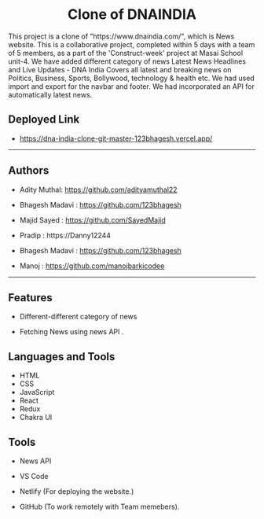 
<h1 align="center">Clone of DNAINDIA</h1>
This project is a clone of "https://www.dnaindia.com/", which is News website. This is a collaborative project, completed within 5 days with a team of 5 members, as a part of the 'Construct-week' project at Masai School unit-4. We have added different category of news Latest News Headlines and Live Updates - DNA India Covers all latest and breaking news on Politics, Business, Sports, Bollywood, technology & health etc. We had used import and export for the navbar and footer. We had incorporated an API for automatically latest news.

## Deployed Link

* https://dna-india-clone-git-master-123bhagesh.vercel.app/
<hr>

## Authors

* Adity Muthal: https://github.com/adityamuthal22

* Bhagesh Madavi : https://github.com/123bhagesh

* Majid Sayed : https://github.com/SayedMajid

* Pradip : https://Danny12244

* Bhagesh Madavi : https://github.com/123bhagesh

* Manoj : https://github.com/manojbarkicodee
<hr>

## Features

* Different-different category of news

* Fetching News using news API .


## Languages and Tools

* HTML
* CSS
* JavaScript
* React
* Redux
* Chakra UI

## Tools

* News API

* VS Code

* Netlify (For deploying the website.)

* GitHub (To work remotely with Team memebers).
